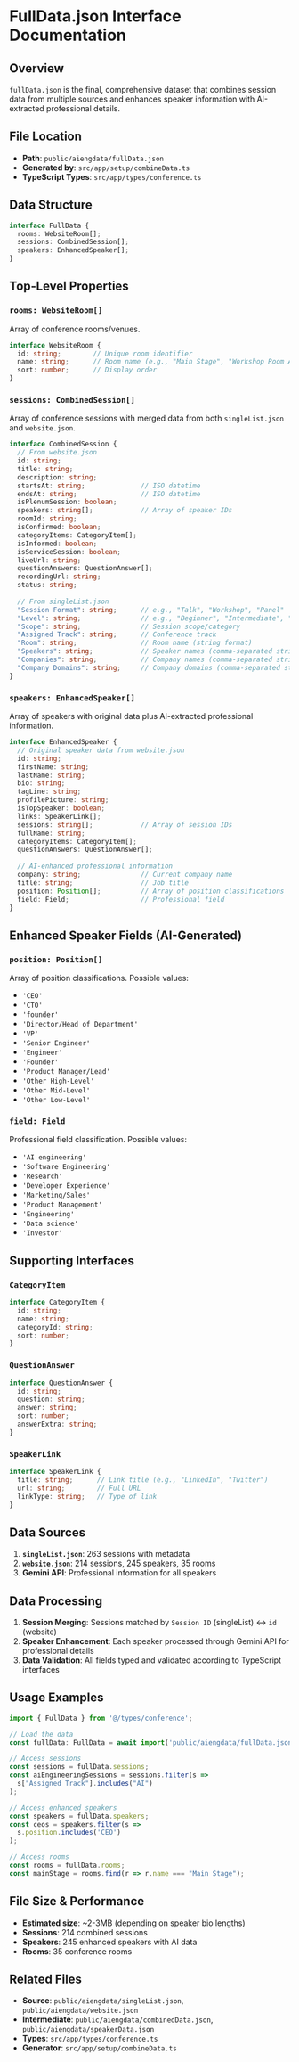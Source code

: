 # FullData.json Interface Documentation

## Overview

`fullData.json` is the final, comprehensive dataset that combines session data from multiple sources and enhances speaker information with AI-extracted professional details.

## File Location

- **Path**: `public/aiengdata/fullData.json`
- **Generated by**: `src/app/setup/combineData.ts`
- **TypeScript Types**: `src/app/types/conference.ts`

## Data Structure

```typescript
interface FullData {
  rooms: WebsiteRoom[];
  sessions: CombinedSession[];
  speakers: EnhancedSpeaker[];
}
```

## Top-Level Properties

### `rooms: WebsiteRoom[]`
Array of conference rooms/venues.

```typescript
interface WebsiteRoom {
  id: string;        // Unique room identifier
  name: string;      // Room name (e.g., "Main Stage", "Workshop Room A")
  sort: number;      // Display order
}
```

### `sessions: CombinedSession[]`
Array of conference sessions with merged data from both `singleList.json` and `website.json`.

```typescript
interface CombinedSession {
  // From website.json
  id: string;
  title: string;
  description: string;
  startsAt: string;              // ISO datetime
  endsAt: string;                // ISO datetime
  isPlenumSession: boolean;
  speakers: string[];            // Array of speaker IDs
  roomId: string;
  isConfirmed: boolean;
  categoryItems: CategoryItem[];
  isInformed: boolean;
  isServiceSession: boolean;
  liveUrl: string;
  questionAnswers: QuestionAnswer[];
  recordingUrl: string;
  status: string;
  
  // From singleList.json
  "Session Format": string;      // e.g., "Talk", "Workshop", "Panel"
  "Level": string;               // e.g., "Beginner", "Intermediate", "Advanced"
  "Scope": string;               // Session scope/category
  "Assigned Track": string;      // Conference track
  "Room": string;                // Room name (string format)
  "Speakers": string;            // Speaker names (comma-separated string)
  "Companies": string;           // Company names (comma-separated string)
  "Company Domains": string;     // Company domains (comma-separated string)
}
```

### `speakers: EnhancedSpeaker[]`
Array of speakers with original data plus AI-extracted professional information.

```typescript
interface EnhancedSpeaker {
  // Original speaker data from website.json
  id: string;
  firstName: string;
  lastName: string;
  bio: string;
  tagLine: string;
  profilePicture: string;
  isTopSpeaker: boolean;
  links: SpeakerLink[];
  sessions: string[];            // Array of session IDs
  fullName: string;
  categoryItems: CategoryItem[];
  questionAnswers: QuestionAnswer[];
  
  // AI-enhanced professional information
  company: string;               // Current company name
  title: string;                 // Job title
  position: Position[];          // Array of position classifications
  field: Field;                  // Professional field
}
```

## Enhanced Speaker Fields (AI-Generated)

### `position: Position[]`
Array of position classifications. Possible values:
- `'CEO'`
- `'CTO'`
- `'founder'`
- `'Director/Head of Department'`
- `'VP'`
- `'Senior Engineer'`
- `'Engineer'`
- `'Founder'`
- `'Product Manager/Lead'`
- `'Other High-Level'`
- `'Other Mid-Level'`
- `'Other Low-Level'`

### `field: Field`
Professional field classification. Possible values:
- `'AI engineering'`
- `'Software Engineering'`
- `'Research'`
- `'Developer Experience'`
- `'Marketing/Sales'`
- `'Product Management'`
- `'Engineering'`
- `'Data science'`
- `'Investor'`

## Supporting Interfaces

### `CategoryItem`
```typescript
interface CategoryItem {
  id: string;
  name: string;
  categoryId: string;
  sort: number;
}
```

### `QuestionAnswer`
```typescript
interface QuestionAnswer {
  id: string;
  question: string;
  answer: string;
  sort: number;
  answerExtra: string;
}
```

### `SpeakerLink`
```typescript
interface SpeakerLink {
  title: string;      // Link title (e.g., "LinkedIn", "Twitter")
  url: string;        // Full URL
  linkType: string;   // Type of link
}
```

## Data Sources

1. **`singleList.json`**: 263 sessions with metadata
2. **`website.json`**: 214 sessions, 245 speakers, 35 rooms
3. **Gemini API**: Professional information for all speakers

## Data Processing

1. **Session Merging**: Sessions matched by `Session ID` (singleList) ↔ `id` (website)
2. **Speaker Enhancement**: Each speaker processed through Gemini API for professional details
3. **Data Validation**: All fields typed and validated according to TypeScript interfaces

## Usage Examples

```typescript
import { FullData } from '@/types/conference';

// Load the data
const fullData: FullData = await import('public/aiengdata/fullData.json');

// Access sessions
const sessions = fullData.sessions;
const aiEngineeringSessions = sessions.filter(s => 
  s["Assigned Track"].includes("AI")
);

// Access enhanced speakers
const speakers = fullData.speakers;
const ceos = speakers.filter(s => 
  s.position.includes('CEO')
);

// Access rooms
const rooms = fullData.rooms;
const mainStage = rooms.find(r => r.name === "Main Stage");
```

## File Size & Performance

- **Estimated size**: ~2-3MB (depending on speaker bio lengths)
- **Sessions**: 214 combined sessions
- **Speakers**: 245 enhanced speakers with AI data
- **Rooms**: 35 conference rooms

## Related Files

- **Source**: `public/aiengdata/singleList.json`, `public/aiengdata/website.json`
- **Intermediate**: `public/aiengdata/combinedData.json`, `public/aiengdata/speakerData.json`
- **Types**: `src/app/types/conference.ts`
- **Generator**: `src/app/setup/combineData.ts` 